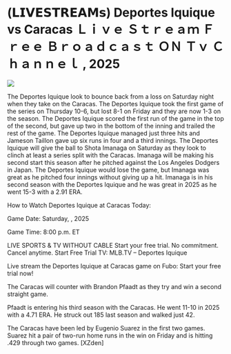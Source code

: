 # (𝗟𝗜𝗩𝗘𝗦𝗧𝗥𝗘𝗔𝗠𝘀) Deportes Iquique vs Caracas Ｌｉｖｅ Ｓｔｒｅａｍ Ｆｒｅｅ Ｂｒｏａｄｃａｓｔ ＯＮ Ｔｖ Ｃｈａｎｎｅｌ , 2025  
  
  
[![](https://i.imgur.com/qSNzIqt.png)](https://movie.rssnews.media/NLcwPKhkY.php)  
  
The Deportes Iquique look to bounce back from a loss on Saturday night when they take on the Caracas. The Deportes Iquique took the first game of the series on Thursday 10-6, but lost 8-1 on Friday and they are now 1-3 on the season. The Deportes Iquique scored the first run of the game in the top of the second, but gave up two in the bottom of the inning and trailed the rest of the game. The Deportes Iquique managed just three hits and Jameson Taillon gave up six runs in four and a third innings. The Deportes Iquique will give the ball to Shota Imanaga on Saturday as they look to clinch at least a series split with the Caracas. Imanaga will be making his second start this season after he pitched against the Los Angeles Dodgers in Japan. The Deportes Iquique would lose the game, but Imanaga was great as he pitched four innings without giving up a hit. Imanaga is in his second season with the Deportes Iquique and he was great in 2025 as he went 15-3 with a 2.91 ERA.

How to Watch Deportes Iquique at Caracas Today:

Game Date: Saturday, , 2025

Game Time: 8:00 p.m. ET

LIVE SPORTS & TV WITHOUT CABLE
Start your free trial. No commitment. Cancel anytime.
Start Free Trial
TV: MLB.TV – Deportes Iquique

Live stream the Deportes Iquique at Caracas game on Fubo: Start your free trial now!

The Caracas will counter with Brandon Pfaadt as they try and win a second straight game.

Pfaadt is entering his third season with the Caracas. He went 11-10 in 2025 with a 4.71 ERA. He struck out 185 last season and walked just 42.

The Caracas have been led by Eugenio Suarez in the first two games. Suarez hit a pair of two-run home runs in the win on Friday and is hitting .429 through two games. [XZden]